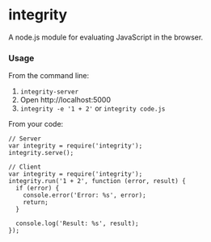 # integrity

A node.js module for evaluating JavaScript in the browser.

### Usage

From the command line:

1. `integrity-server`
2. Open http://localhost:5000
3. `integrity -e '1 + 2'` or `integrity code.js`

From your code:

    // Server
    var integrity = require('integrity');
    integrity.serve();

    // Client
    var integrity = require('integrity');
    integrity.run('1 + 2', function (error, result) {
      if (error) {
        console.error('Error: %s', error);
        return;
      }

      console.log('Result: %s', result);
    });
